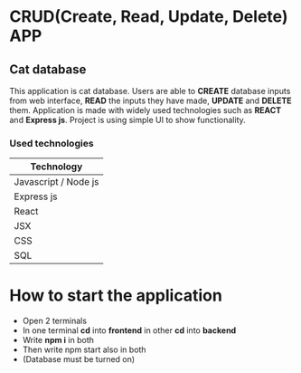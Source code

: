 #  CRUD(Create, Read, Update, Delete) APP
## Cat database 

This application is cat database. Users are able to **CREATE** database inputs from web interface, **READ** the inputs they have made, **UPDATE** and **DELETE** them. Application is made with widely used technologies such as **REACT** and **Express js**. Project is using simple UI to show functionality.

### Used technologies
| Technology
| -------------    
| Javascript / Node js      
| Express js        
| React  
| JSX         
| CSS        
| SQL       


# How to start the application
* Open 2 terminals
* In one terminal **cd** into **frontend** in other **cd** into **backend**
* Write **npm i** in both
* Then write npm start also in both
* (Database must be turned on)
